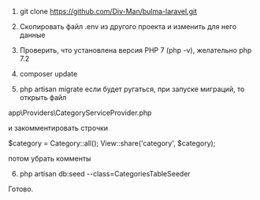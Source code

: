 1. git clone https://github.com/Div-Man/bulma-laravel.git
2. Скопировать файл .env из другого проекта и изменить для него данные
3. Проверить, что установлена версия PHP 7 (php -v), желательно php 7.2
4. composer update

5. php artisan migrate
если будет ругаться, при запуске миграций, то открыть файл

app\Providers\CategoryServiceProvider.php

и закомментировать строчки

$category = Category::all();
View::share('category', $category);

потом убрать комменты

6. php artisan db:seed --class=CategoriesTableSeeder

Готово.
